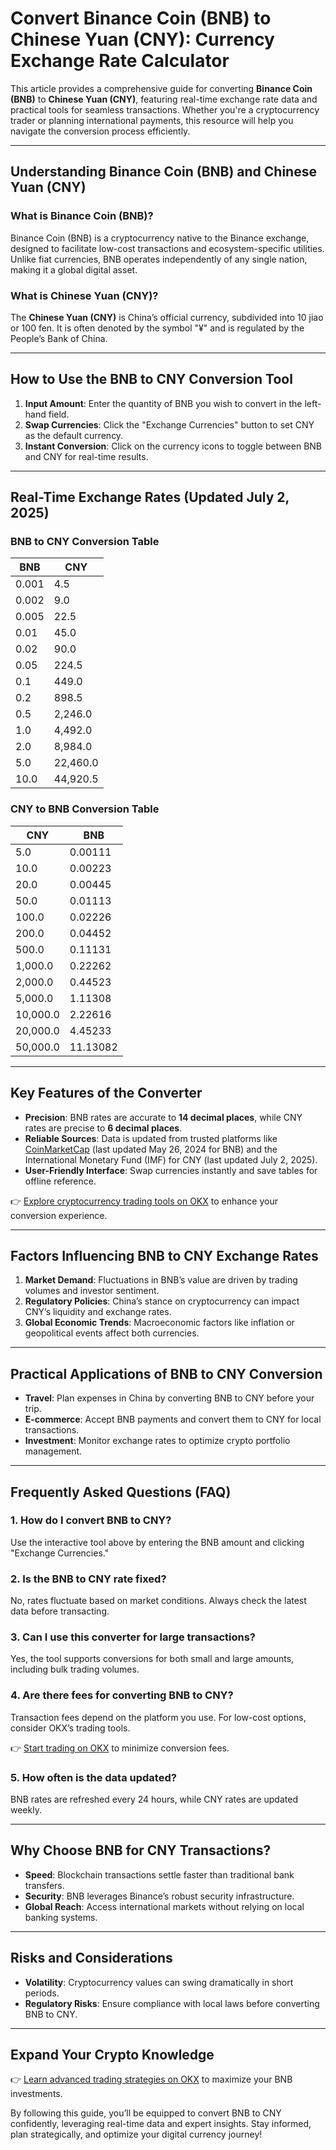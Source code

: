 # Convert Binance Coin (BNB) to Chinese Yuan (CNY): Currency Exchange Rate Calculator  

This article provides a comprehensive guide for converting **Binance Coin (BNB)** to **Chinese Yuan (CNY)**, featuring real-time exchange rate data and practical tools for seamless transactions. Whether you're a cryptocurrency trader or planning international payments, this resource will help you navigate the conversion process efficiently.  

---

## Understanding Binance Coin (BNB) and Chinese Yuan (CNY)  

### What is Binance Coin (BNB)?  
Binance Coin (BNB) is a cryptocurrency native to the Binance exchange, designed to facilitate low-cost transactions and ecosystem-specific utilities. Unlike fiat currencies, BNB operates independently of any single nation, making it a global digital asset.  

### What is Chinese Yuan (CNY)?  
The **Chinese Yuan (CNY)** is China’s official currency, subdivided into 10 jiao or 100 fen. It is often denoted by the symbol "¥" and is regulated by the People’s Bank of China.  

---

## How to Use the BNB to CNY Conversion Tool  

1. **Input Amount**: Enter the quantity of BNB you wish to convert in the left-hand field.  
2. **Swap Currencies**: Click the "Exchange Currencies" button to set CNY as the default currency.  
3. **Instant Conversion**: Click on the currency icons to toggle between BNB and CNY for real-time results.  

---

## Real-Time Exchange Rates (Updated July 2, 2025)  

### BNB to CNY Conversion Table  

| BNB       | CNY      |  
|-----------|----------|  
| 0.001     | 4.5      |  
| 0.002     | 9.0      |  
| 0.005     | 22.5     |  
| 0.01      | 45.0     |  
| 0.02      | 90.0     |  
| 0.05      | 224.5    |  
| 0.1       | 449.0    |  
| 0.2       | 898.5    |  
| 0.5       | 2,246.0  |  
| 1.0       | 4,492.0  |  
| 2.0       | 8,984.0  |  
| 5.0       | 22,460.0 |  
| 10.0      | 44,920.5 |  

### CNY to BNB Conversion Table  

| CNY       | BNB       |  
|-----------|-----------|  
| 5.0       | 0.00111   |  
| 10.0      | 0.00223   |  
| 20.0      | 0.00445   |  
| 50.0      | 0.01113   |  
| 100.0     | 0.02226   |  
| 200.0     | 0.04452   |  
| 500.0     | 0.11131   |  
| 1,000.0   | 0.22262   |  
| 2,000.0   | 0.44523   |  
| 5,000.0   | 1.11308   |  
| 10,000.0  | 2.22616   |  
| 20,000.0  | 4.45233   |  
| 50,000.0  | 11.13082  |  

---

## Key Features of the Converter  

- **Precision**: BNB rates are accurate to **14 decimal places**, while CNY rates are precise to **6 decimal places**.  
- **Reliable Sources**: Data is updated from trusted platforms like [CoinMarketCap](https://coinmarketcap.com) (last updated May 26, 2024 for BNB) and the International Monetary Fund (IMF) for CNY (last updated July 2, 2025).  
- **User-Friendly Interface**: Swap currencies instantly and save tables for offline reference.  

👉 [Explore cryptocurrency trading tools on OKX](https://bit.ly/okx-bonus) to enhance your conversion experience.  

---

## Factors Influencing BNB to CNY Exchange Rates  

1. **Market Demand**: Fluctuations in BNB’s value are driven by trading volumes and investor sentiment.  
2. **Regulatory Policies**: China’s stance on cryptocurrency can impact CNY’s liquidity and exchange rates.  
3. **Global Economic Trends**: Macroeconomic factors like inflation or geopolitical events affect both currencies.  

---

## Practical Applications of BNB to CNY Conversion  

- **Travel**: Plan expenses in China by converting BNB to CNY before your trip.  
- **E-commerce**: Accept BNB payments and convert them to CNY for local transactions.  
- **Investment**: Monitor exchange rates to optimize crypto portfolio management.  

---

## Frequently Asked Questions (FAQ)  

### 1. How do I convert BNB to CNY?  
Use the interactive tool above by entering the BNB amount and clicking "Exchange Currencies."  

### 2. Is the BNB to CNY rate fixed?  
No, rates fluctuate based on market conditions. Always check the latest data before transacting.  

### 3. Can I use this converter for large transactions?  
Yes, the tool supports conversions for both small and large amounts, including bulk trading volumes.  

### 4. Are there fees for converting BNB to CNY?  
Transaction fees depend on the platform you use. For low-cost options, consider OKX’s trading tools.  

👉 [Start trading on OKX](https://bit.ly/okx-bonus) to minimize conversion fees.  

### 5. How often is the data updated?  
BNB rates are refreshed every 24 hours, while CNY rates are updated weekly.  

---

## Why Choose BNB for CNY Transactions?  

- **Speed**: Blockchain transactions settle faster than traditional bank transfers.  
- **Security**: BNB leverages Binance’s robust security infrastructure.  
- **Global Reach**: Access international markets without relying on local banking systems.  

---

## Risks and Considerations  

- **Volatility**: Cryptocurrency values can swing dramatically in short periods.  
- **Regulatory Risks**: Ensure compliance with local laws before converting BNB to CNY.  

---

## Expand Your Crypto Knowledge  

👉 [Learn advanced trading strategies on OKX](https://bit.ly/okx-bonus) to maximize your BNB investments.  

By following this guide, you’ll be equipped to convert BNB to CNY confidently, leveraging real-time data and expert insights. Stay informed, plan strategically, and optimize your digital currency journey!